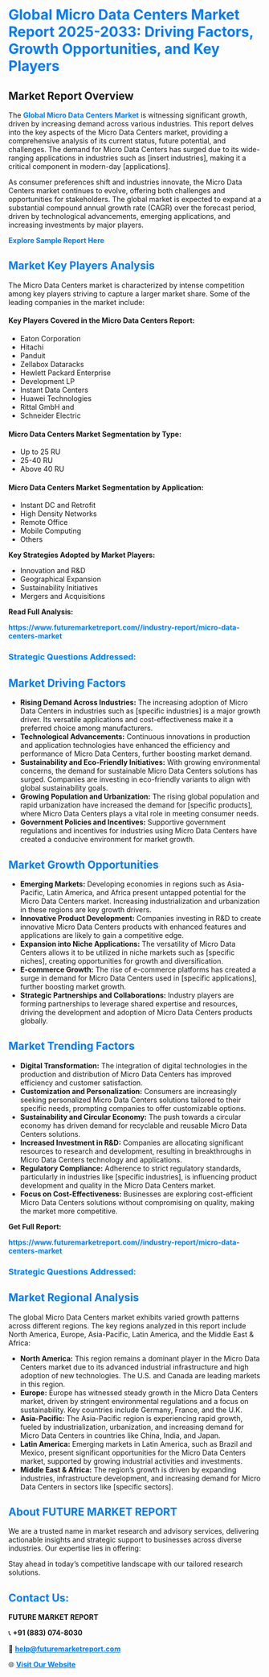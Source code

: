<h1 style="color: #007BFF;">Global Micro Data Centers Market Report 2025-2033: Driving Factors, Growth Opportunities, and Key Players</h1>

<section id="overview">
<h2>Market Report Overview</h2>
<p>The <a href="https://www.futuremarketreport.com//industry-report/micro-data-centers-market" style="color: #007BFF; text-decoration: none;"><strong>Global Micro Data Centers Market</strong></a> is witnessing significant growth, driven by increasing demand across various industries. This report delves into the key aspects of the Micro Data Centers market, providing a comprehensive analysis of its current status, future potential, and challenges. The demand for Micro Data Centers has surged due to its wide-ranging applications in industries such as [insert industries], making it a critical component in modern-day [applications].</p>
<p>As consumer preferences shift and industries innovate, the Micro Data Centers market continues to evolve, offering both challenges and opportunities for stakeholders. The global market is expected to expand at a substantial compound annual growth rate (CAGR) over the forecast period, driven by technological advancements, emerging applications, and increasing investments by major players.</p>
</section>

<section id="overview">
<p><a href="https://www.futuremarketreport.com//request-sample/reportId=60635" style="color: #007BFF; text-decoration: none;"><strong>Explore Sample Report Here</strong></a></p>
</section>

<section id="key-players">
<h2 style="color: #007BFF;">Market Key Players Analysis</h2>
<p>The Micro Data Centers market is characterized by intense competition among key players striving to capture a larger market share. Some of the leading companies in the market include:</p>
<h4>Key Players Covered in the Micro Data Centers Report:</h4>
<ul><li>Eaton Corporation</li><li>Hitachi</li><li>Panduit</li><li>Zellabox Dataracks</li><li>Hewlett Packard Enterprise</li><li>Development LP</li><li>Instant Data Centers</li><li>Huawei Technologies</li><li>Rittal GmbH and</li><li>Schneider Electric</li></ul>
<h4>Micro Data Centers Market Segmentation by Type:</h4>
<ul><li>Up to 25 RU</li><li>25-40 RU</li><li>Above 40 RU</li></ul>

<h4>Micro Data Centers Market Segmentation by Application:</h4>
<ul><li>Instant DC and Retrofit</li><li>High Density Networks</li><li>Remote Office</li><li>Mobile Computing</li><li>Others</li></ul>
<p><strong>Key Strategies Adopted by Market Players:</strong></p>
<ul>
<li>Innovation and R&D</li>
<li>Geographical Expansion</li>
<li>Sustainability Initiatives</li>
<li>Mergers and Acquisitions</li>
</ul>
</section>

<section>
<p><strong>Read Full Analysis: </strong></p><a href="https://www.futuremarketreport.com//industry-report/micro-data-centers-market" style="color: #007BFF; text-decoration: none;"><strong>https://www.futuremarketreport.com//industry-report/micro-data-centers-market</strong></a>
<h3 style="color: #007BFF;">Strategic Questions Addressed:</h3>
</section>

<section id="driving-factors">
<h2 style="color: #007BFF;">Market Driving Factors</h2>
<ul>
<li><strong>Rising Demand Across Industries:</strong> The increasing adoption of Micro Data Centers in industries such as [specific industries] is a major growth driver. Its versatile applications and cost-effectiveness make it a preferred choice among manufacturers.</li>
<li><strong>Technological Advancements:</strong> Continuous innovations in production and application technologies have enhanced the efficiency and performance of Micro Data Centers, further boosting market demand.</li>
<li><strong>Sustainability and Eco-Friendly Initiatives:</strong> With growing environmental concerns, the demand for sustainable Micro Data Centers solutions has surged. Companies are investing in eco-friendly variants to align with global sustainability goals.</li>
<li><strong>Growing Population and Urbanization:</strong> The rising global population and rapid urbanization have increased the demand for [specific products], where Micro Data Centers plays a vital role in meeting consumer needs.</li>
<li><strong>Government Policies and Incentives:</strong> Supportive government regulations and incentives for industries using Micro Data Centers have created a conducive environment for market growth.</li>
</ul>
</section>

<section id="growth-opportunities">
<h2 style="color: #007BFF;">Market Growth Opportunities</h2>
<ul>
<li><strong>Emerging Markets:</strong> Developing economies in regions such as Asia-Pacific, Latin America, and Africa present untapped potential for the Micro Data Centers market. Increasing industrialization and urbanization in these regions are key growth drivers.</li>
<li><strong>Innovative Product Development:</strong> Companies investing in R&D to create innovative Micro Data Centers products with enhanced features and applications are likely to gain a competitive edge.</li>
<li><strong>Expansion into Niche Applications:</strong> The versatility of Micro Data Centers allows it to be utilized in niche markets such as [specific niches], creating opportunities for growth and diversification.</li>
<li><strong>E-commerce Growth:</strong> The rise of e-commerce platforms has created a surge in demand for Micro Data Centers used in [specific applications], further boosting market growth.</li>
<li><strong>Strategic Partnerships and Collaborations:</strong> Industry players are forming partnerships to leverage shared expertise and resources, driving the development and adoption of Micro Data Centers products globally.</li>
</ul>
</section>

<section id="trending-factors">
<h2 style="color: #007BFF;">Market Trending Factors</h2>
<ul>
<li><strong>Digital Transformation:</strong> The integration of digital technologies in the production and distribution of Micro Data Centers has improved efficiency and customer satisfaction.</li>
<li><strong>Customization and Personalization:</strong> Consumers are increasingly seeking personalized Micro Data Centers solutions tailored to their specific needs, prompting companies to offer customizable options.</li>
<li><strong>Sustainability and Circular Economy:</strong> The push towards a circular economy has driven demand for recyclable and reusable Micro Data Centers solutions.</li>
<li><strong>Increased Investment in R&D:</strong> Companies are allocating significant resources to research and development, resulting in breakthroughs in Micro Data Centers technology and applications.</li>
<li><strong>Regulatory Compliance:</strong> Adherence to strict regulatory standards, particularly in industries like [specific industries], is influencing product development and quality in the Micro Data Centers market.</li>
<li><strong>Focus on Cost-Effectiveness:</strong> Businesses are exploring cost-efficient Micro Data Centers solutions without compromising on quality, making the market more competitive.</li>
</ul>
</section>

<section>
<p><strong>Get Full Report: </strong></p><a href="https://www.futuremarketreport.com//industry-report/micro-data-centers-market" style="color: #007BFF; text-decoration: none;"><strong>https://www.futuremarketreport.com//industry-report/micro-data-centers-market</strong></a>
<h3 style="color: #007BFF;">Strategic Questions Addressed:</h3>
</section>


<section id="regional-analysis">
<h2 style="color: #007BFF;">Market Regional Analysis</h2>
<p>The global Micro Data Centers market exhibits varied growth patterns across different regions. The key regions analyzed in this report include North America, Europe, Asia-Pacific, Latin America, and the Middle East & Africa:</p>
<ul>
<li><strong>North America:</strong> This region remains a dominant player in the Micro Data Centers market due to its advanced industrial infrastructure and high adoption of new technologies. The U.S. and Canada are leading markets in this region.</li>
<li><strong>Europe:</strong> Europe has witnessed steady growth in the Micro Data Centers market, driven by stringent environmental regulations and a focus on sustainability. Key countries include Germany, France, and the U.K.</li>
<li><strong>Asia-Pacific:</strong> The Asia-Pacific region is experiencing rapid growth, fueled by industrialization, urbanization, and increasing demand for Micro Data Centers in countries like China, India, and Japan.</li>
<li><strong>Latin America:</strong> Emerging markets in Latin America, such as Brazil and Mexico, present significant opportunities for the Micro Data Centers market, supported by growing industrial activities and investments.</li>
<li><strong>Middle East & Africa:</strong> The region’s growth is driven by expanding industries, infrastructure development, and increasing demand for Micro Data Centers in sectors like [specific sectors].</li>
</ul>
</section>

<footer>
<h2 style="color: #007BFF;">About FUTURE MARKET REPORT</h2>
<p>We are a trusted name in market research and advisory services, delivering actionable insights and strategic support to businesses across diverse industries. Our expertise lies in offering:</p>

<p>Stay ahead in today’s competitive landscape with our tailored research solutions.</p>

<h2 style="color: #007BFF;">Contact Us:</h2>
<p><strong>FUTURE MARKET REPORT</strong></p>
<p>📞 <strong>+91 (883) 074-8030</strong></p>
<p>📧 <strong><a href="mailto:help@futuremarketreport.com" style="color: #007BFF;">help@futuremarketreport.com</a></strong></p>
<p>🌐 <strong><a href="https://www.futuremarketreport.com/" style="color: #007BFF;">Visit Our Website</a></strong></p>
</footer>